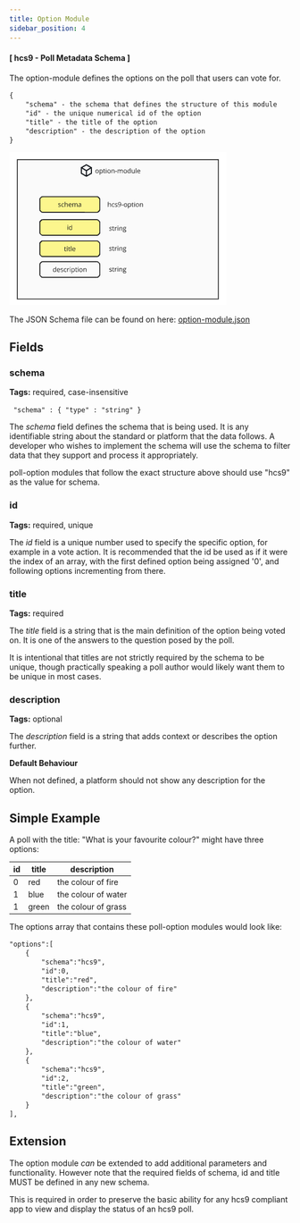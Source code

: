 ```yaml
---
title: Option Module
sidebar_position: 4
---
```


#### [ hcs9 - Poll Metadata Schema ]

The option-module defines the options on the poll that users can vote for.

```
{
    "schema" - the schema that defines the structure of this module
    "id" - the unique numerical id of the option
    "title" - the title of the option
    "description" - the description of the option
}
```

![option-module schema diagram](../../../../static/polls/option-module.png)

The JSON Schema file can be found on here: [option-module.json](../../../assets/schema/option-module.json)

## Fields

### schema

**Tags:** required, case-insensitive

` "schema" : { "type" : "string" }`

The *schema* field defines the schema that is being used. It is any identifiable string about the standard or platform that the data follows. A developer who wishes to implement the schema will use the schema to filter data that they support and process it appropriately.

poll-option modules that follow the exact structure above should use "hcs9" as the value for schema.

### id

**Tags:** required, unique

The *id* field is a unique number used to specify the specific option, for example in a vote action. It is recommended that the id be used as if it were the index of an array, with the first defined option being assigned '0', and following options incrementing from there.

### title

**Tags:** required

The *title* field is a string that is the main definition of the option being voted on. It is one of the answers to the question posed by the poll.

It is intentional that titles are not strictly required by the schema to be unique, though practically speaking a poll author would likely want them to be unique in most cases.

### description

**Tags:** optional

The *description* field is a string that adds context or describes the option further.

**Default Behaviour**

When not defined, a platform should not show any description for the option.

## Simple Example

A poll with the title: "What is your favourite colour?" might have three options:

| id | title | description |
|---|---|---|
| 0 | red | the colour of fire |
| 1 | blue | the colour of water |
| 1 | green | the colour of grass |

The options array that contains these poll-option modules would look like:

```
"options":[
    {
        "schema":"hcs9",
        "id":0,
        "title":"red",
        "description":"the colour of fire"
    },
    {
        "schema":"hcs9",
        "id":1,
        "title":"blue",
        "description":"the colour of water"
    },
    {
        "schema":"hcs9",
        "id":2,
        "title":"green",
        "description":"the colour of grass"
    }
],
```

## Extension

The option module *can* be extended to add additional parameters and functionality. However note that the required fields of schema, id and title MUST be defined in any new schema.

This is required in order to preserve the basic ability for any hcs9 compliant app to view and display the status of an hcs9 poll.
